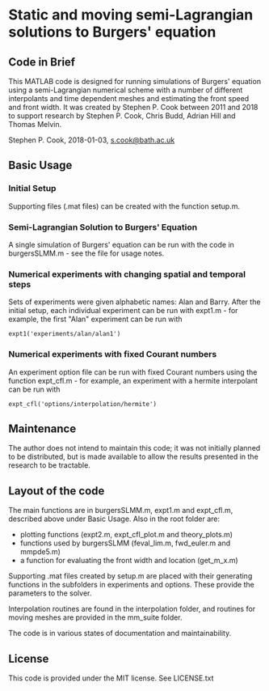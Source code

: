 # Static and moving semi-Lagrangian solutions to Burgers' equation

## Code in Brief

This MATLAB code is designed for running simulations of Burgers' equation using
a semi-Lagrangian numerical scheme with a number of different interpolants and
time dependent meshes and estimating the front speed and front width.  It was
created by Stephen P. Cook between 2011 and 2018 to support research by Stephen P.
Cook, Chris Budd, Adrian Hill and Thomas Melvin.

Stephen P. Cook, 2018-01-03, s.cook@bath.ac.uk

## Basic Usage

### Initial Setup

Supporting files (.mat files) can be created with the function setup.m.

### Semi-Lagrangian Solution to Burgers' Equation

A single simulation of Burgers' equation can be run with the code in
burgersSLMM.m - see the file for usage notes.

### Numerical experiments with changing spatial and temporal steps

Sets of experiments were given alphabetic names: Alan and Barry. After the
initial setup, each individual experiment can be run with expt1.m - for
example, the first "Alan" experiment can be run with

    expt1('experiments/alan/alan1')

### Numerical experiments with fixed Courant numbers

An experiment option file can be run with fixed Courant numbers using the
function expt_cfl.m - for example, an experiment with a hermite interpolant can
be run with

    expt_cfl('options/interpolation/hermite')

## Maintenance

The author does not intend to maintain this code; it was not initially planned
to be distributed, but is made available to allow the results presented in the
research to be tractable.

## Layout of the code

The main functions are in burgersSLMM.m, expt1.m and expt_cfl.m, described
above under Basic Usage.  Also in the root folder are:
 - plotting functions (expt2.m, expt_cfl_plot.m and theory_plots.m)
 - functions used by burgersSLMM (feval_lim.m, fwd_euler.m and mmpde5.m)
 - a function for evaluating the front width and location (get_m_x.m)

Supporting .mat files created by setup.m are placed with their generating
functions in the subfolders in experiments and options.  These provide the
parameters to the solver.

Interpolation routines are found in the interpolation folder, and routines for
moving meshes are provided in the mm_suite folder.

The code is in various states of documentation and maintainability.

## License

This code is provided under the MIT license. See LICENSE.txt
